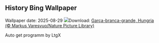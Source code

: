 ## History Bing Wallpaper
Wallpaper date: 2025-08-29
![](https://www.bing.com/th?id=OHR.WhiteEgret_PT-BR8998981600_UHD.jpg&w=1000)Download: [Garça-branca-grande, Hungria (© Markus Varesvuo/Nature Picture Library)](https://www.bing.com/th?id=OHR.WhiteEgret_PT-BR8998981600_UHD.jpg)

Auto get programm by LtgX

